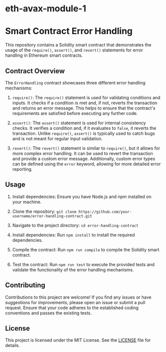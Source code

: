 # eth-avax-module-1
# Smart Contract Error Handling

This repository contains a Solidity smart contract that demonstrates the usage of the `require()`, `assert()`, and `revert()` statements for error handling in Ethereum smart contracts.

## Contract Overview

The `ErrorHandling` contract showcases three different error handling mechanisms:

1. `require()`: The `require()` statement is used for validating conditions and inputs. It checks if a condition is met and, if not, reverts the transaction and returns an error message. This helps to ensure that the contract's requirements are satisfied before executing any further code.

2. `assert()`: The `assert()` statement is used for internal consistency checks. It verifies a condition and, if it evaluates to `false`, it reverts the transaction. Unlike `require()`, `assert()` is typically used to catch bugs and is not meant for regular input validation.

3. `revert()`: The `revert()` statement is similar to `require()`, but it allows for more complex error handling. It can be used to revert the transaction and provide a custom error message. Additionally, custom error types can be defined using the `error` keyword, allowing for more detailed error reporting.

## Usage

1. Install dependencies: Ensure you have Node.js and npm installed on your machine.

2. Clone the repository: `git clone https://github.com/your-username/error-handling-contract.git`

3. Navigate to the project directory: `cd error-handling-contract`

4. Install dependencies: Run `npm install` to install the required dependencies.

5. Compile the contract: Run `npm run compile` to compile the Solidity smart contract.

6. Test the contract: Run `npm run test` to execute the provided tests and validate the functionality of the error handling mechanisms.

## Contributing

Contributions to this project are welcome! If you find any issues or have suggestions for improvements, please open an issue or submit a pull request. Ensure that your code adheres to the established coding conventions and passes the existing tests.

## License

This project is licensed under the MIT License. See the [LICENSE](LICENSE) file for details.

